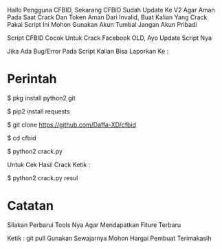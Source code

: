 Hallo Pengguna CFBID, Sekarang CFBID Sudah Update Ke V2 Agar Aman Pada Saat Crack Dan Token Aman Dari Invalid, Buat Kalian Yang Crack Pakai Script Ini Mohon Gunakan Akun Tumbal Jangan Akun Pribadi

Script CFBID Cocok Untuk Crack Facebook OLD, Ayo Update Script Nya

Jika Ada Bug/Error Pada Script Kalian Bisa Laporkan Ke :
# Perintah

$ pkg install python2 git

$ pip2 install requests

$ git clone https://github.com/Daffa-XD/cfbid

$ cd cfbid

$ python2 crack.py

Untuk Cek Hasil Crack Ketik :

$ python2 crack.py resul

# Catatan

Silakan Perbarui Tools Nya Agar Mendapatkan Fiture Terbaru

Ketik : git pull
Gunakan Sewajarnya
Mohon Hargai Pembuat Terimakasih
